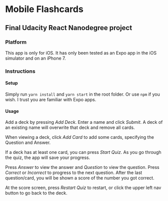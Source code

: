 # Mobile Flashcards
## Final Udacity React Nanodegree project

### Platform
This app is only for iOS. It has only been tested as an Expo app in the iOS simulator and
on an iPhone 7.

### Instructions

#### Setup

Simply run `yarn install` and `yarn start` in the root folder. Or use `npm` if you wish. I trust you are familiar with Expo apps.

#### Usage

Add a deck by pressing *Add Deck*. Enter a name and click *Submit*. A deck of an existing name will
overwrite that deck and remove all cards.

When viewing a deck, click *Add Card* to add some cards, specifying the Question and Answer.

If a deck has at least one card, you can press *Start Quiz*. As you go through the quiz, the app will save your progress.

Press *Answer* to view the answer and *Question* to view the question. Press *Correct* or *Incorrect* to progress
to the next question. After the last question/card, you will be shown a score of the number you got correct.

At the score screen, press *Restart Quiz* to restart, or click the upper left nav button to go back to
the deck.

